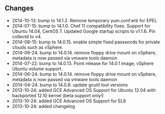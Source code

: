 Changes
-------
 * 2014-10-13: bump to 14.1.2. Remove temporary yum.conf.erb for EPEL
 * 2014-07-15: bump to 14.1.0. Chef 11 compatibility fixes. Support for Ubuntu 14.04, CentOS 7. Updated Google startup scripts to v1.1.6. Pin collectd to v4.
 * 2014-08-15: bump to 14.0.15. enable simple fixed passwords for private clouds such as vSphere.
 * 2014-06-24: bump to 14.0.14. remove floppy drive mount on vSphere, metadata is now passed via vmware tools daemon
 * 2014-07-22: bump to 14.0.13. Point release for 14.0.1 image, vSphere Ubuntu volume support.
 * 2014-06-24: bump to 14.0.14. remove floppy drive mount on vSphere, metadata is now passed via vmware tools daemon
 * 2014-04-24: bump to 14.0.8. update gcutil tool versions
 * 2013-10-24: added GCE Advanced OS Support for Ubuntu 12.04 with backported 12.10 kernel (beta support only!)
 * 2013-10-24: added GCE Advanced OS Support for EL6
 * 2013-10-24: added changelog
